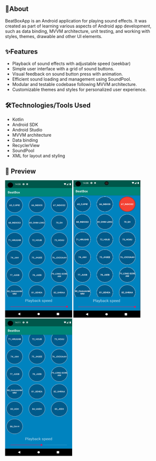 ## 📝About
BeatBoxApp is an Android application for playing sound effects. It was created as part of learning various aspects of Android app development, such as data binding, MVVM architecture, unit testing, and working with styles, themes, drawable and other UI elements.


## ✨Features
- Playback of sound effects with adjustable speed (seekbar)
- Simple user interface with a grid of sound buttons.
- Visual feedback on sound button press with animation.
- Efficient sound loading and management using SoundPool.
- Modular and testable codebase following MVVM architecture.
- Customizable themes and styles for personalized user experience.

## 🛠️Technologies/Tools Used
- Kotlin
- Android SDK
- Android Studio
- MVVM architecture
- Data binding
- RecyclerView
- SoundPool
- XML for layout and styling


## 👀 Preview
<img src="https://github.com/DenysChaplanov/BeatBox/blob/main/preview/screen1.png" width="220" height="450">  <img src="https://github.com/DenysChaplanov/BeatBox/blob/main/preview/screen2.PNG" width="220" height="450"> <img src="https://github.com/DenysChaplanov/BeatBox/blob/main/preview/screen3.png" width="220" height="450">
